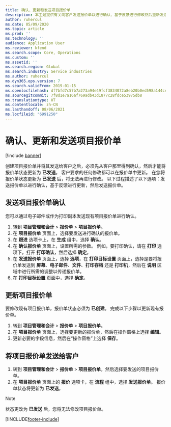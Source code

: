 ```yaml
---
title: 确认、更新和发送项目报价单
description: 本主题提供有关向客户发送报价单以进行确认、基于反馈进行修改然后重新发送报价单的信息。
author: ruhercul
ms.date: 05/09/2020
ms.topic: article
ms.prod: ''
ms.technology: ''
audience: Application User
ms.reviewer: kfend
ms.search.scope: Core, Operations
ms.custom: ''
ms.assetid: ''
ms.search.region: Global
ms.search.industry: Service industries
ms.author: ruhercul
ms.dyn365.ops.version: 7
ms.search.validFrom: 2019-01-15
ms.openlocfilehash: df7bfd7c57b7a273a94e49fcf3834072a8eb20b0ed598a144cefaff41e28a431
ms.sourcegitcommit: 7f8d1e7a16af769adb43d1877c28fdce53975db8
ms.translationtype: HT
ms.contentlocale: zh-CN
ms.lasthandoff: 08/06/2021
ms.locfileid: "6991250"
---
```

# <a name="confirm-update-and-send-a-project-quotation"></a>确认、更新和发送项目报价单

[!include [banner](../includes/banner.md)]

创建项目报价单并将其发送给客户之后，必须先从客户那里得到确认，然后才能将报价单状态更新为 **已发送**。 客户要求的任何修改都可以在报价单中更新。 在您将报价单状态更新为 **已发送** 后，将无法再进行修改。 以下过程描述了以下选项：发送报价单以进行确认，基于反馈进行更新，然后发送报价单。

## <a name="send-a-project-quotation-confirmation"></a>发送项目报价单确认  

您可以通过电子邮件或作为打印副本发送现有项目报价单进行确认。 

1. 转到 **项目管理和会计** > **报价单** > **项目报价单**。 
2. 在 **项目报价单** 页面上，选择要发送进行确认的报价单。 
3. 在 **跟进** 选项卡上，在 **生成** 组中，选择 **确认**。 
4. 在 **确认报价单** 页面上，设置所需的参数。 例如，要打印确认，请在 **打印** 选项下，打开 **打印确认**，然后选择 **确定**。
5. 在 **发送报价单** 页面上，选择 **选项**，在 **打印目标设置** 页面上，选择是要将报价单发送到 **屏幕**、**电子邮件**、**文件**、**打印存档** 还是 **打印机**，然后在 **说明** 区域中进行所需的调整以传递报价单。
6. 在 **打印目标设置** 页面中，选择 **确定**。  

## <a name="update-a-project-quotation"></a>更新项目报价单

要修改现有项目报价单，报价单状态必须为 **已创建**。 完成以下步骤以更新现有报价单。 

1. 转到 **项目管理和会计** > **报价单** > **项目报价单**。
2. 在 **项目报价单** 页面上，选择要更新的报价单，然后在操作窗格上选择 **编辑**。
3. 更新必要的字段信息，然后在“操作窗格”上选择 **保存**。  

## <a name="send-a-project-quotation-to-a-customer"></a>将项目报价单发送给客户 

1. 转到 **项目管理和会计** > **报价单** > **项目报价单**，然后选择要发送的项目报价单。
2. 在 **项目报价单** 页面上的 **报价** 选项卡，在 **流程** 组中，选择 **发送报价单**。 报价单状态将更新为 **已发送**。

> [!NOTE]
> 状态更改为 **已发送** 后，您将无法修改项目报价单。


[!INCLUDE[footer-include](../includes/footer-banner.md)]